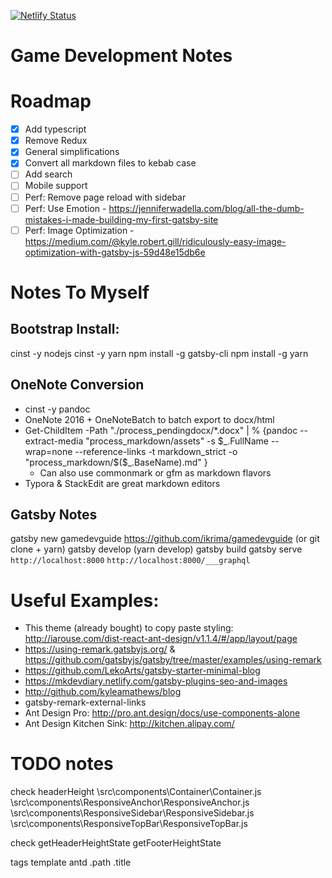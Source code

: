 [![Netlify Status](https://api.netlify.com/api/v1/badges/b04d49f2-9006-49ee-9f9a-569f59732aff/deploy-status)](https://app.netlify.com/sites/gamedevguide/deploys)

# Game Development Notes

# Roadmap

- [x] Add typescript
- [x] Remove Redux
- [x] General simplifications
- [x] Convert all markdown files to kebab case
- [ ] Add search
- [ ] Mobile support
- [ ] Perf: Remove page reload with sidebar
- [ ] Perf: Use Emotion - https://jenniferwadella.com/blog/all-the-dumb-mistakes-i-made-building-my-first-gatsby-site
- [ ] Perf: Image Optimization - https://medium.com/@kyle.robert.gill/ridiculously-easy-image-optimization-with-gatsby-js-59d48e15db6e

# Notes To Myself
## Bootstrap Install:
cinst -y nodejs
cinst -y yarn
npm install -g gatsby-cli
npm install -g yarn

## OneNote Conversion
 - cinst -y pandoc
 - OneNote 2016 + OneNoteBatch to batch export to docx/html
 - Get-ChildItem -Path "./process_pendingdocx/*.docx" | % {pandoc --extract-media "process_markdown/assets" -s $_.FullName --wrap=none --reference-links -t markdown_strict -o "process_markdown/$($_.BaseName).md" }
   - Can also use commonmark or gfm as markdown flavors
 - Typora & StackEdit are great markdown editors

## Gatsby Notes
gatsby new gamedevguide https://github.com/ikrima/gamedevguide (or git clone + yarn)
gatsby develop (yarn develop)
gatsby build
gatsby serve
`http://localhost:8000`
`http://localhost:8000/___graphql`

# Useful Examples:
  - This theme (already bought) to copy paste styling: http://iarouse.com/dist-react-ant-design/v1.1.4/#/app/layout/page
  - https://using-remark.gatsbyjs.org/ & https://github.com/gatsbyjs/gatsby/tree/master/examples/using-remark
  - https://github.com/LekoArts/gatsby-starter-minimal-blog
  - https://mkdevdiary.netlify.com/gatsby-plugins-seo-and-images
  - http://github.com/kyleamathews/blog
  - gatsby-remark-external-links
  - Ant Design Pro: http://pro.ant.design/docs/use-components-alone
  - Ant Design Kitchen Sink: http://kitchen.alipay.com/

# TODO notes
check headerHeight
    \src\components\Container\Container.js
    \src\components\ResponsiveAnchor\ResponsiveAnchor.js
    \src\components\ResponsiveSidebar\ResponsiveSidebar.js
    \src\components\ResponsiveTopBar\ResponsiveTopBar.js

check getHeaderHeightState
    getFooterHeightState

<div className="container">

tags template
antd
.path
.title